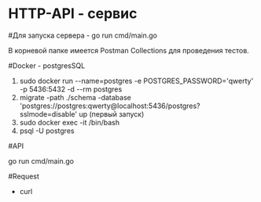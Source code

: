# HTTP-API - сервис

#Для запуска сервера - go run cmd/main.go

В корневой папке имеется Postman Collections для проведения тестов.

#Docker - postgresSQL

1) sudo docker run --name=postgres -e POSTGRES_PASSWORD='qwerty' -p 5436:5432 -d --rm postgres
2) migrate -path ./schema -database 'postgres://postgres:qwerty@localhost:5436/postgres?sslmode=disable' up (первый запуск)
3) sudo docker exec -it <conteiner> /bin/bash
4) psql -U postgres

#API

go run cmd/main.go

#Request

- curl

